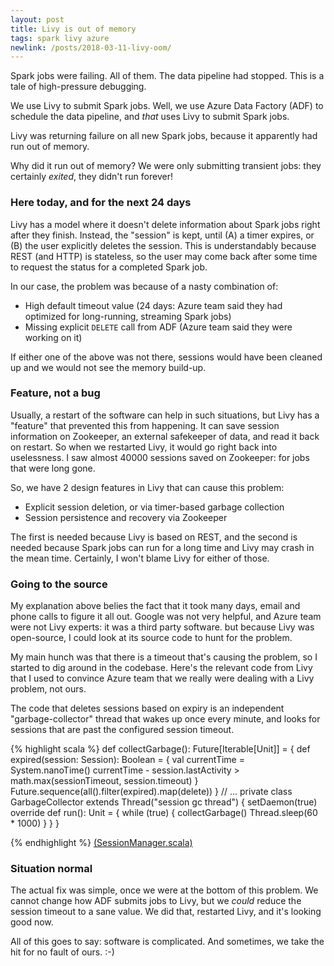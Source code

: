```yaml
---
layout: post
title: Livy is out of memory
tags: spark livy azure
newlink: /posts/2018-03-11-livy-oom/
---
```


Spark jobs were failing.  All of them.  The data pipeline had stopped.  This is a tale of high-pressure debugging.

<!--more-->

We use Livy to submit Spark jobs.  Well, we use Azure Data Factory (ADF) to schedule the data pipeline, and *that* uses Livy to submit Spark jobs.

Livy was returning failure on all new Spark jobs, because it apparently had run out of memory.

Why did it run out of memory?  We were only submitting transient jobs: they certainly *exited*, they didn't run forever!

### Here today, and for the next 24 days

Livy has a model where it doesn't delete information about Spark jobs right after they finish.  Instead, the "session" is kept, until (A) a timer expires, or (B) the user explicitly deletes the session.  This is understandably because REST (and HTTP) is stateless, so the user may come back after some time to request the status for a completed Spark job.

In our case, the problem was because of a nasty combination of:
* High default timeout value (24 days: Azure team said they had optimized for long-running, streaming Spark jobs)
* Missing explicit `DELETE` call from ADF (Azure team said they were working on it)

If either one of the above was not there, sessions would have been cleaned up and we would not see the memory build-up.

### Feature, not a bug

Usually, a restart of the software can help in such situations, but Livy has a "feature" that prevented this from happening.  It can save session information on Zookeeper, an external safekeeper of data, and read it back on restart.  So when we restarted Livy, it would go right back into uselessness.  I saw almost 40000 sessions saved on Zookeeper: for jobs that were long gone.

So, we have 2 design features in Livy that can cause this problem:
* Explicit session deletion, or via timer-based garbage collection
* Session persistence and recovery via Zookeeper

The first is needed because Livy is based on REST, and the second is needed because Spark jobs can run for a long time and Livy may crash in the mean time.  Certainly, I won't blame Livy for either of those.

### Going to the source

My explanation above belies the fact that it took many days, email and phone calls to figure it all out.  Google was not very helpful, and Azure team were not Livy experts: it was a third party software. but because Livy was open-source, I could look at its source code to hunt for the problem.

My main hunch was that there is a timeout that's causing the problem, so I started to dig around in the codebase.  Here's the relevant code from Livy that I used to convince Azure team that we really were dealing with a Livy problem, not ours.

The code that deletes sessions based on expiry is an independent "garbage-collector" thread that wakes up once every minute, and looks for sessions that are past the configured session timeout.

{% highlight scala %}
def collectGarbage(): Future[Iterable[Unit]] = {
    def expired(session: Session): Boolean = {
      val currentTime = System.nanoTime()
      currentTime - session.lastActivity >
       math.max(sessionTimeout, session.timeout)
    }
    Future.sequence(all().filter(expired).map(delete))
}
// ...
private class GarbageCollector extends Thread("session gc thread") {
    setDaemon(true)
    override def run(): Unit = {
      while (true) {
        collectGarbage()
        Thread.sleep(60 * 1000)
      }
    }
}

{% endhighlight %}
[(SessionManager.scala)](https://github.com/cloudera/livy/blob/v0.2.0/server/src/main/scala/com/cloudera/livy/sessions/SessionManager.scala)

### Situation normal
The actual fix was simple, once we were at the bottom of this problem.  We cannot change how ADF submits jobs to Livy, but we *could* reduce the session timeout to a sane value.  We did that, restarted Livy, and it's looking good now.

All of this goes to say:  software is complicated.  And sometimes, we take the hit for no fault of ours. :-)
